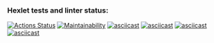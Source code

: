 ### Hexlet tests and linter status:
[![Actions Status](https://github.com/switch-port/php-project-45/workflows/hexlet-check/badge.svg)](https://github.com/switch-port/php-project-45/actions)
[![Maintainability](https://api.codeclimate.com/v1/badges/30f30d334809cfa600bf/maintainability)](https://codeclimate.com/github/switch-port/php-project-45/maintainability)
[![asciicast](https://asciinema.org/a/TXwAjNAPSBraZbnYzWfVSQxDJ.svg)](https://asciinema.org/a/TXwAjNAPSBraZbnYzWfVSQxDJ)
[![asciicast](https://asciinema.org/a/CFpGpFs4h5sMgSSSlY1HIX6YX.svg)](https://asciinema.org/a/CFpGpFs4h5sMgSSSlY1HIX6YX)
[![asciicast](https://asciinema.org/a/6Ke5GIiTGxqoNyf99AjHVv1ON.svg)](https://asciinema.org/a/6Ke5GIiTGxqoNyf99AjHVv1ON)
[![asciicast](https://asciinema.org/a/oKPMScoIgg5smsEZov9jcqMDk.svg)](https://asciinema.org/a/oKPMScoIgg5smsEZov9jcqMDk)